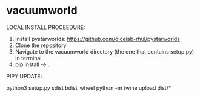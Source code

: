 # vacuumworld

LOCAL INSTALL PROCEEDURE:

1. Install pystarworlds: https://github.com/dicelab-rhul/pystarworlds
2. Clone the repository
3. Navigate to the vacuumworld directory (the one that contains setup.py) in terminal
4. pip install -e .


PIPY UPDATE:

python3 setup.py sdist bdist_wheel
python -m twine upload dist/* 